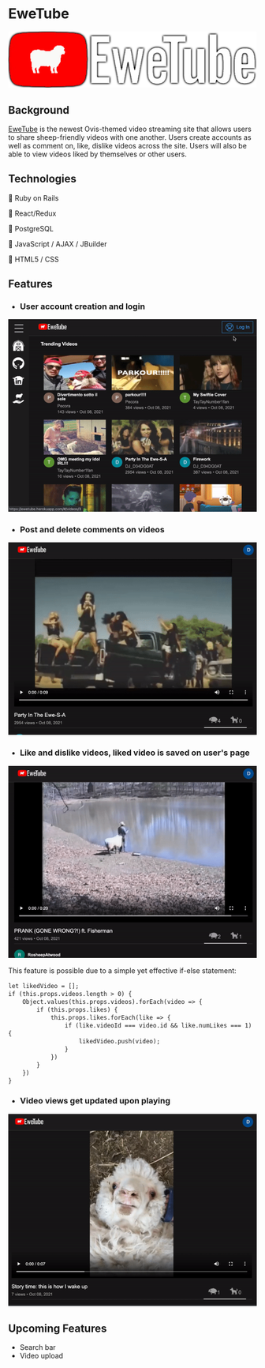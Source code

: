 # EweTube
![logo](app/assets/images/ewetubelogo.png)

## Background

[EweTube](https://ewetube.herokuapp.com/#/) is the newest Ovis-themed video streaming site that allows users to share sheep-friendly videos with one another. Users create accounts as well as comment on, like, dislike videos across the site. Users will also be able to view videos liked by themselves or other users. 

## Technologies

:sheep: Ruby on Rails

:sheep: React/Redux

:sheep: PostgreSQL

:sheep: JavaScript / AJAX / JBuilder

:sheep: HTML5 / CSS


## Features

* ### User account creation and login
![Login](app/assets/images/readmelogin.gif)

* ### Post and delete comments on videos
![Comment](app/assets/images/readmecomment.gif)

* ### Like and dislike videos, liked video is saved on user's page
![Likes](app/assets/images/readmelikes.gif)

This feature is possible due to a simple yet effective if-else statement:
```
let likedVideo = [];
if (this.props.videos.length > 0) {
    Object.values(this.props.videos).forEach(video => {
        if (this.props.likes) {
            this.props.likes.forEach(like => {
                if (like.videoId === video.id && like.numLikes === 1) {
                    likedVideo.push(video);
                }
            })
        }
    })
}
```

* ### Video views get updated upon playing
![Views](app/assets/images/readmeviewupdate.gif)

## Upcoming Features

* Search bar
* Video upload